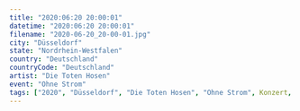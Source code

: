 ```yaml
---
title: "2020:06:20 20:00:01"
datetime: "2020:06:20 20:00:01"
filename: "2020-06-20_20-00-01.jpg"
city: "Düsseldorf"
state: "Nordrhein-Westfalen"
country: "Deutschland"
countryCode: "Deutschland"
artist: "Die Toten Hosen"
event: "Ohne Strom"
tags: ["2020", "Düsseldorf", "Die Toten Hosen", "Ohne Strom", Konzert, "Deutschland"]
---
```

